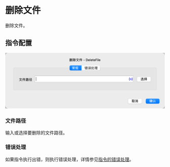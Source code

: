 # 删除文件

删除文件。

## 指令配置

![删除文件常规配置对话框](delete_file_general_config.png)

### 文件路径

输入或选择要删除的文件路径。

### 错误处理

如果指令执行出错，则执行错误处理，详情参见[指令的错误处理](../../manual/error_handling.md)。
